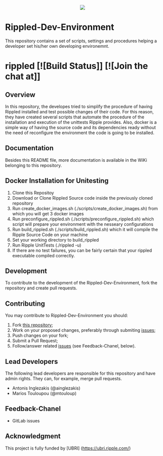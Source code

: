 <p align="center"><img src="https://ripple.com/wp-content/themes/ripple-beta/assets/img/logo/ripple-logo-color@2x.png" /></p>

# Rippled-Dev-Environment
This repository contains a set of scripts, settings and procedures helping a developer set his/her own developing environemnt.

# rippled [![Build Status]]   [![Join the chat at]]

## Overview
In this repository, the developes tried to simplify the procedure of having Rippled installed and test possible changes of their code. For this reason,
they have created several scripts that automate the procedure of the installation and execution of the unittests Ripple provides. Also, docker 
is a simple way of having the source code and its dependencies ready without the need of reconfigure the environment the code is going to be installed.

## Documentation
Besides this README file, more documentation is available in the WiKi belonging to this repository.

## Docker Installation for Unitesting
1. Clone this Repositoy
2. Download or Clone Rippled Source code inside the previously cloned repository
3. Run create_docker_images.sh (./scripts/create_docker_images.sh) from which you will get 3 docker images
4. Run preconfigure_rippled.sh (./scripts/preconfigure_rippled.sh) which script will prepare your environment with the nesseary configurations
5. Run build_rippled.sh (./scripts/build_rippled.sh) which it will compile the Ripple Source Code on your machine
6. Set your working directory to build_rippled
7. Run Ripple UnitTests (./rippled -u)
8. If there are no test failures, you can be fairly certain that your rippled executable compiled correctly.

## Development

To contribute to the development of the Rippled-Dev-Environment, fork the repository and create pull requests.

## Contributing

You may contribute to Rippled-Dev-Environment you should:

1. Fork [this repository](https://gitlab.com/unic-iff/ripple-research/rippled-dev-environment);
2. Work on your proposed changes, preferably through submiting [issues](https://gitlab.com/unic-iff/ripple-research/rippled-dev-environment/issues);
3. Push changes on your fork;
3. Submit a Pull Request;
4. Follow/answer related [issues](https://gitlab.com/unic-iff/ripple-research/rippled-dev-environment/issues) (see Feedback-Chanel, below).

## Lead Developers

The following lead developers are responsible for this repository and have admin rights. They can, for example, merge pull requests.
*  Antonis Inglezakis (@ainglezakis)
*  Marios Touloupou (@mtouloup)

## Feedback-Chanel
* GitLab issues

## Acknowledgment
This project is fully funded by [UBRI] (https://ubri.ripple.com/) 

